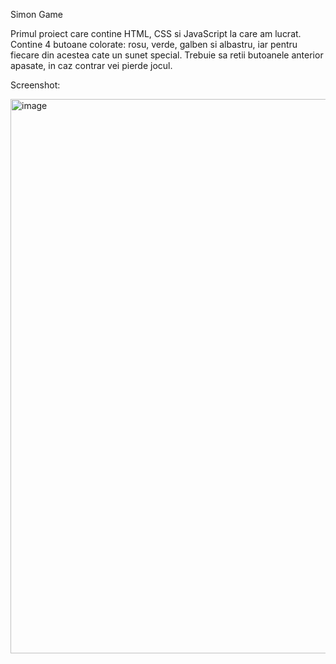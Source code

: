 Simon Game

  Primul proiect care contine HTML, CSS si JavaScript la care am lucrat.
Contine 4 butoane colorate: rosu, verde, galben si albastru, iar pentru fiecare
din acestea cate un sunet special. Trebuie sa retii butoanele anterior apasate,
in caz contrar vei pierde jocul.

Screenshot:

<img width="887" alt="image" src="https://user-images.githubusercontent.com/74239614/220632586-074f4e8f-28a0-4765-9a52-78ca0edc8ea1.png">
